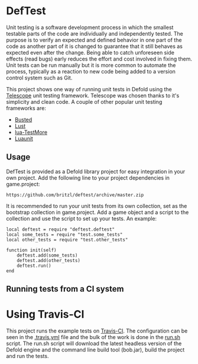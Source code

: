 # DefTest
Unit testing is a software development process in which the smallest testable parts of the code are individually and independently tested. The purpose is to verify an expected and defined behavior in one part of the code as another part of it is changed to guarantee that it still behaves as expected even after the change. Being able to catch unforeseen side effects (read bugs) early reduces the effort and cost involved in fixing them. Unit tests can be run manually but it is more common to automate the process, typically as a reaction to new code being added to a version control system such as Git.

This project shows one way of running unit tests in Defold using the [Telescope](https://github.com/norman/telescope) unit testing framework. Telescope was chosen thanks to it's simplicity and clean code. A couple of other popular unit testing frameworks are:

* [Busted](http://olivinelabs.com/busted/)
* [Lust](https://github.com/bjornbytes/lust)
* [lua-TestMore](https://github.com/fperrad/lua-TestMore)
* [Luaunit](https://github.com/bluebird75/luaunit)

## Usage
DefTest is provided as a Defold library project for easy integration in your own project. Add the following line to your project dependencies in game.project:

	https://github.com/britzl/deftest/archive/master.zip

It is recommended to run your unit tests from its own collection, set as the bootstrap collection in game.project. Add a game object and a script to the collection and use the script to set up your tests. An example:

	local deftest = require "deftest.deftest"
	local some_tests = require "test.some_tests"
	local other_tests = require "test.other_tests"

	function init(self)
		deftest.add(some_tests)
		deftest.add(other_tests)
		deftest.run()
	end

## Running tests from a CI system
# Using Travis-CI
This project runs the example tests on [Travis-CI](https://travis-ci.org/britzl/deftest). The configuration can be seen in the [.travis.yml](https://github.com/britzl/deftest/blob/master/.travis.yml) file and the bulk of the work is done in the [run.sh](https://github.com/britzl/deftest/blob/master/.travis/run.sh) script. The run.sh script will download the latest headless version of the Defold engine and the command line build tool (bob.jar), build the project and run the tests.
